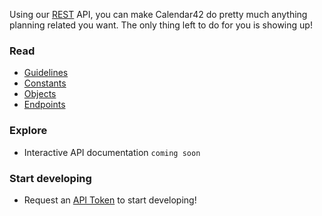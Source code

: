Using our [REST](http://en.wikipedia.org/wiki/Representational_state_transfer) API, you can make Calendar42 do pretty much anything planning related you want. The only thing left to do for you is showing up!

### Read

* [Guidelines](/rest-api/guidelines/)
* [Constants](/rest-api/constants/)
* [Objects](/rest-api/objects/)
* [Endpoints](/rest-api/guidelines/)

### Explore

* Interactive API documentation `coming soon`

### Start developing

* Request an [API Token](/rest-api/api-tokens/) to start developing!
